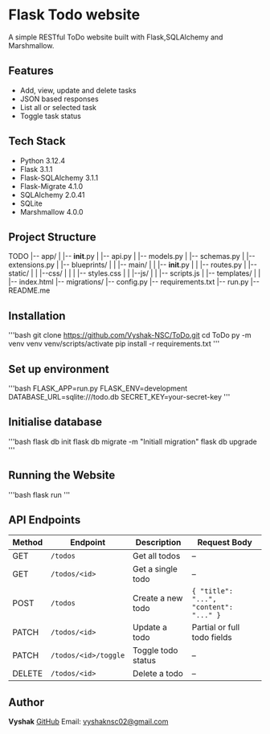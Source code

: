 # Flask Todo website

A simple RESTful ToDo website built with Flask,SQLAlchemy and Marshmallow.

## Features

- Add, view, update and delete tasks
- JSON based responses
- List all or selected task
- Toggle task status

## Tech Stack

- Python 3.12.4
- Flask 3.1.1
- Flask-SQLAlchemy 3.1.1
- Flask-Migrate 4.1.0
- SQLAlchemy 2.0.41
- SQLite
- Marshmallow 4.0.0

## Project Structure

TODO
|-- app/
|   |-- __init__.py
|   |-- api.py
|   |-- models.py
|   |-- schemas.py
|   |-- extensions.py
|   |-- blueprints/
|   |   |-- main/
|   |       |-- __init__.py
|   |       |-- routes.py
|   |-- static/
|   |   |--css/
|   |   |   |-- styles.css
|   |   |--js/
|   |       |-- scripts.js
|   |-- templates/
|   |    |-- index.html
|-- migrations/
|-- config.py
|-- requirements.txt
|-- run.py
|-- README.me

## Installation

'''bash
git clone https://github.com/Vyshak-NSC/ToDo.git
cd ToDo
py -m venv venv
venv/scripts/activate
pip install -r requirements.txt
'''

## Set up environment

'''bash
FLASK_APP=run.py
FLASK_ENV=development
DATABASE_URL=sqlite:///todo.db
SECRET_KEY=your-secret-key
'''

## Initialise database

'''bash
flask db init
flask db migrate -m "Initiall migration"
flask db upgrade
'''

## Running the Website

'''bash
flask run
'''

## API Endpoints

| Method | Endpoint               | Description              | Request Body       |
|--------|------------------------|--------------------------|--------------------|
| GET    | `/todos`              | Get all todos            | –                  |
| GET    | `/todos/<id>`         | Get a single todo        | –                  |
| POST   | `/todos`              | Create a new todo        | `{ "title": "...", "content": "..." }` |
| PATCH  | `/todos/<id>`         | Update a todo            | Partial or full todo fields |
| PATCH  | `/todos/<id>/toggle`  | Toggle todo status       | –                  |
| DELETE | `/todos/<id>`         | Delete a todo            | –                  |

## Author

**Vyshak**
[GitHub](https://github.com/Vyshak-NSC)
Email: vyshaknsc02@gmail.com
